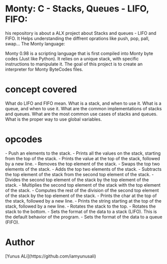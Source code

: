 <h1> Monty: C - Stacks, Queues - LIFO, FIFO:</h1>
his repository is about a ALX project about Stacks and queues - LIFO and FIFO. It Helps understanding the diffrent oprations like push, pop, pall, swap... The Monty language:

Monty 0.98 is a scripting language that is first compiled into Monty byte codes (Just like Python). It relies on a unique stack, with specific instructions to manipulate it. The goal of this project is to create an interpreter for Monty ByteCodes files.

<h1>concept covered</h1>
What do LIFO and FIFO mean.
What is a stack, and when to use it.
What is a queue, and when to use it.
What are the common implementations of stacks and queues.
What are the most common use cases of stacks and queues.
What is the proper way to use global variables.
<h1>opcodes</h1>
 - Push an elements to the stack.
 - Prints all the values on the stack, starting from the top of the stack.
 - Prints the value at the top of the stack, followed by a new line.
 - Removes the top element of the stack.
 - Swaps the top two elements of the stack.
 - Adds the top two elements of the stack.
 - Subtracts the top element of the stack from the second top element of the stack.
 - Divides the second top element of the stack by the top element of the stack.
 - Multiplies the second top element of the stack with the top element of the stack.
 - Computes the rest of the division of the second top element of the stack by the top element of the stack.
 - Prints the char at the top of the stack, followed by a new line.
 - Prints the string starting at the top of the stack, followed by a new line.
 - Rotates the stack to the top.
 - Rotates the stack to the bottom.
 - Sets the format of the data to a stack (LIFO). This is the default behavior of the program.
 - Sets the format of the data to a queue (FIFO).
<h1>Author</h1>
[Yunus ALi](https://github.com/iamyunusali)
